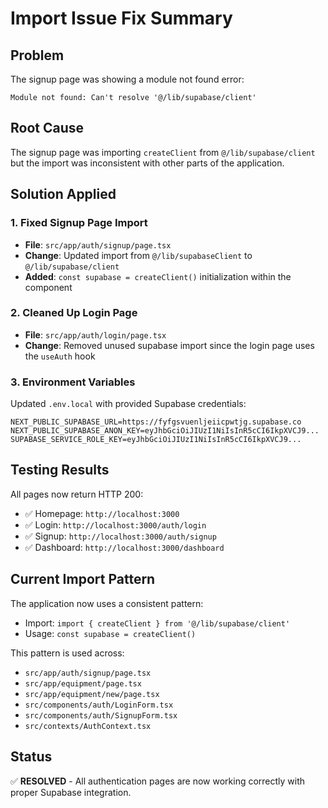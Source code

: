 # Import Issue Fix Summary

## Problem
The signup page was showing a module not found error:
```
Module not found: Can't resolve '@/lib/supabase/client'
```

## Root Cause
The signup page was importing `createClient` from `@/lib/supabase/client` but the import was inconsistent with other parts of the application.

## Solution Applied

### 1. Fixed Signup Page Import
- **File**: `src/app/auth/signup/page.tsx`
- **Change**: Updated import from `@/lib/supabaseClient` to `@/lib/supabase/client`
- **Added**: `const supabase = createClient()` initialization within the component

### 2. Cleaned Up Login Page
- **File**: `src/app/auth/login/page.tsx`
- **Change**: Removed unused supabase import since the login page uses the `useAuth` hook

### 3. Environment Variables
Updated `.env.local` with provided Supabase credentials:
```
NEXT_PUBLIC_SUPABASE_URL=https://fyfgsvuenljeiicpwtjg.supabase.co
NEXT_PUBLIC_SUPABASE_ANON_KEY=eyJhbGciOiJIUzI1NiIsInR5cCI6IkpXVCJ9...
SUPABASE_SERVICE_ROLE_KEY=eyJhbGciOiJIUzI1NiIsInR5cCI6IkpXVCJ9...
```

## Testing Results
All pages now return HTTP 200:
- ✅ Homepage: `http://localhost:3000`
- ✅ Login: `http://localhost:3000/auth/login`
- ✅ Signup: `http://localhost:3000/auth/signup`
- ✅ Dashboard: `http://localhost:3000/dashboard`

## Current Import Pattern
The application now uses a consistent pattern:
- Import: `import { createClient } from '@/lib/supabase/client'`
- Usage: `const supabase = createClient()`

This pattern is used across:
- `src/app/auth/signup/page.tsx`
- `src/app/equipment/page.tsx`
- `src/app/equipment/new/page.tsx`
- `src/components/auth/LoginForm.tsx`
- `src/components/auth/SignupForm.tsx`
- `src/contexts/AuthContext.tsx`

## Status
✅ **RESOLVED** - All authentication pages are now working correctly with proper Supabase integration.
